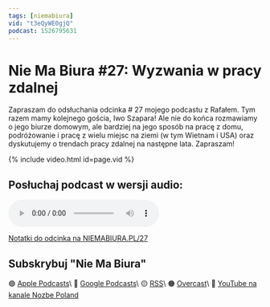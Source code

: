 ```yaml
---
tags: [niemabiura]
vid: "t3eQyWE0gjQ"
podcast: 1526795631
---
```


# Nie Ma Biura #27: Wyzwania w pracy zdalnej

Zapraszam do odsłuchania odcinka # 27 mojego podcastu z Rafałem. Tym razem mamy kolejnego gościa, Iwo Szapara! Ale nie do końca rozmawiamy o jego biurze domowym, ale bardziej na jego sposób na pracę z domu, podróżowanie i pracę z wielu miejsc na ziemi (w tym Wietnam i USA) oraz dyskutujemy o trendach pracy zdalnej na następne lata. Zapraszam!

{% include video.html id=page.vid %}

<!--More-->

## Posłuchaj podcast w wersji audio:

<audio controls>
<source src="https://media.transistor.fm/2ff2552e/f2db5904.mp3" type="audio/mpeg">
</audio>



[Notatki do odcinka na NIEMABIURA.PL/27](https://niemabiura.pl/27)

## Subskrybuj "Nie Ma Biura"

🟣 [Apple Podcasts](https://podcasts.apple.com/pl/podcast/nie-ma-biura/id1526795631)\\
🔵 [Google Podcasts](https://podcasts.google.com/feed/aHR0cHM6Ly9mZWVkcy50cmFuc2lzdG9yLmZtL25pZW1hYml1cmE)\\
🟡 [RSS](https://nozbe.com/niemabiura.rss)\\
🟠 [Overcast](https://overcast.fm/itunes1526795631/nie-ma-biura)\\
🔴 [YouTube na kanale Nozbe Poland](https://youtube.com/NozbePoland)

<!--podcast: 1526795631-->

[n]: https://michael.gratis/nozbe_pl
[np]: https://michael.gratis/nozbepersonal_pl